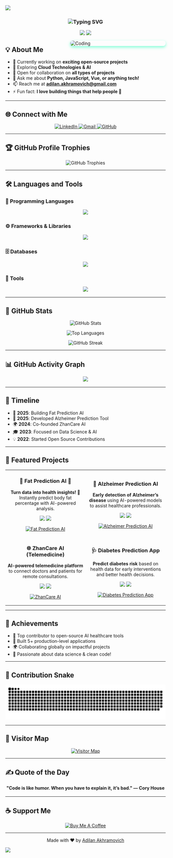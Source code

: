 <!--
title: Adilan Akhramovich | AI Developer | Open Source Contributor
description: Welcome to my GitHub profile! AI solutions, open-source apps, and cloud technologies.
-->

<!-- Header Banner with auto color -->
<picture>
  <source media="(prefers-color-scheme: dark)" srcset="https://capsule-render.vercel.app/api?type=waving&color=00FFAF&height=200&section=header&text=Hi%20I'm%20Adilan%20Akhramovich%20🚀&fontSize=40&fontColor=ffffff&animation=fadeIn" />
  <source media="(prefers-color-scheme: light)" srcset="https://capsule-render.vercel.app/api?type=waving&color=00FFAF&height=200&section=header&text=Hi%20I'm%20Adilan%20Akhramovich%20🚀&fontSize=40&fontColor=000000&animation=fadeIn" />
  <img src="https://capsule-render.vercel.app/api?type=waving&color=00FFAF&height=200&section=header&text=Hi%20I'm%20Adilan%20Akhramovich%20🚀&fontSize=40&animation=fadeIn" />
</picture>

<!-- Typing effect -->
<h3 align="center">
  <img src="https://readme-typing-svg.herokuapp.com?color=00FFAF&size=25&center=true&vCenter=true&width=600&lines=Passionate+Computer+Geek;Lifelong+Learner+%F0%9F%92%BB;Building+cool+stuff+every+day;Let's+create+something+amazing!+🚀" alt="Typing SVG" />
</h3>

<!-- Profile badges -->
<p align="center">
  <img src="https://komarev.com/ghpvc/?username=kutcher1945&style=for-the-badge&color=00FFAF&label=Profile%20Views" />
  <img src="https://img.shields.io/github/followers/kutcher1945?label=Followers&style=for-the-badge&color=00FFAF" />
</p>

<img align="right" alt="Coding" width="300" src="http://octodex.github.com/images/daftpunktocat-guy.gif" style="box-shadow: 0 4px 10px rgba(0, 255, 175, 0.5); border-radius: 8px;" />

## 💡 About Me

- 🔭 Currently working on **exciting open-source projects**
- 🌱 Exploring **Cloud Technologies & AI**
- 👯 Open for collaboration on **all types of projects**
- 💬 Ask me about **Python, JavaScript, Vue, or anything tech!**
- 📫 Reach me at **adilan.akhramovich@gmail.com**
- ⚡ Fun fact: **I love building things that help people 🚀**

---

## 🌐 Connect with Me

<p align="center">
  <a href="https://linkedin.com/in/adilan-akhramovich-914132158/" target="_blank">
    <img src="https://skillicons.dev/icons?i=linkedin" alt="LinkedIn" />
  </a>
  <a href="mailto:adilan.akhramovich@gmail.com" target="_blank">
    <img src="https://skillicons.dev/icons?i=gmail" alt="Gmail" />
  </a>
  <a href="https://github.com/kutcher1945" target="_blank">
    <img src="https://skillicons.dev/icons?i=github" alt="GitHub" />
  </a>
</p>

---

## 🏆 GitHub Profile Trophies

<p align="center">
  <img src="https://github-profile-trophy.vercel.app/?username=kutcher1945&theme=darkhub&row=2&column=4" alt="GitHub Trophies" />
</p>

---

## 🛠️ Languages and Tools

### 🚀 Programming Languages
<p align="center">
  <img src="https://skillicons.dev/icons?i=python,java,cpp,js,ts,php,c,html,css,matlab" />
</p>

### ⚙️ Frameworks & Libraries
<p align="center">
  <img src="https://skillicons.dev/icons?i=react,nextjs,flutter,django,nodejs,express,bootstrap,vue" />
</p>

### 🗄️ Databases
<p align="center">
  <img src="https://skillicons.dev/icons?i=mysql,mongodb,firebase,postgresql" />
</p>

### 🧩 Tools
<p align="center">
  <img src="https://skillicons.dev/icons?i=git,postman,androidstudio,vscode" />
</p>

---

## 🚀 GitHub Stats

<p align="center">
  <img src="https://github-readme-stats.vercel.app/api?username=kutcher1945&show_icons=true&theme=nightowl&hide=prs,issues&count_private=true" alt="GitHub Stats" />
</p>

<p align="center">
  <img src="https://github-readme-stats.vercel.app/api/top-langs?username=kutcher1945&layout=compact&theme=nightowl" alt="Top Languages" />
</p>

<p align="center">
  <img src="https://github-readme-streak-stats.herokuapp.com?user=kutcher1945&theme=nightowl" alt="GitHub Streak" />
</p>

---

## 📊 GitHub Activity Graph

<p align="center">
  <img src="https://github-readme-activity-graph.vercel.app/graph?username=kutcher1945&theme=tokyo-night&area=true" />
</p>

---

## 🧭 Timeline

- 🚀 **2025**: Building Fat Prediction AI
- 🧠 **2025**: Developed Alzheimer Prediction Tool
- 🌍 **2024**: Co-founded ZhanCare AI
- 🎓 **2023**: Focused on Data Science & AI
- 💡 **2022**: Started Open Source Contributions

---

## 🧩 Featured Projects

<table>
  <tr>
    <td width="50%">
      <h3 align="center">🚀 Fat Prediction AI 🧩</h3>
      <p align="center"><strong>Turn data into health insights!</strong> 🧩 Instantly predict body fat percentage with AI-powered analysis.</p>
      <p align="center">
        <img src="https://img.shields.io/badge/Python-00FFAF?style=for-the-badge&logo=python&logoColor=white" />
        <img src="https://img.shields.io/badge/Streamlit-00FFAF?style=for-the-badge&logo=streamlit&logoColor=white" />
      </p>
      <p align="center">
        <a href="https://github.com/Kutcher1945/fat_prediction">
          <img src="https://github-readme-stats.vercel.app/api/pin/?username=kutcher1945&repo=fat_prediction&theme=nightowl" alt="Fat Prediction AI" />
        </a>
      </p>
    </td>
    <td width="50%">
      <h3 align="center">🧠 Alzheimer Prediction AI</h3>
      <p align="center"><strong>Early detection of Alzheimer’s disease</strong> using AI-powered models to assist healthcare professionals.</p>
      <p align="center">
        <img src="https://img.shields.io/badge/Python-00FFAF?style=for-the-badge&logo=python&logoColor=white" />
        <img src="https://img.shields.io/badge/Scikit--Learn-00FFAF?style=for-the-badge&logo=scikit-learn&logoColor=white" />
      </p>
      <p align="center">
        <a href="https://github.com/Kutcher1945/alzheimer_prediction">
          <img src="https://github-readme-stats.vercel.app/api/pin/?username=kutcher1945&repo=alzheimer_prediction&theme=nightowl" alt="Alzheimer Prediction AI" />
        </a>
      </p>
    </td>
  </tr>
  <tr>
    <td width="50%">
      <h3 align="center">🌐 ZhanCare AI (Telemedicine)</h3>
      <p align="center"><strong>AI-powered telemedicine platform</strong> to connect doctors and patients for remote consultations.</p>
      <p align="center">
        <img src="https://img.shields.io/badge/Django-00FFAF?style=for-the-badge&logo=django&logoColor=white" />
        <img src="https://img.shields.io/badge/React-00FFAF?style=for-the-badge&logo=react&logoColor=61DAFB" />
      </p>
      <p align="center">
        <a href="https://github.com/Kutcher1945/zhancareai">
          <img src="https://github-readme-stats.vercel.app/api/pin/?username=kutcher1945&repo=zhancareai&theme=nightowl" alt="ZhanCare AI" />
        </a>
      </p>
    </td>
    <td width="50%">
      <h3 align="center">🩺 Diabetes Prediction App</h3>
      <p align="center"><strong>Predict diabetes risk</strong> based on health data for early interventions and better health decisions.</p>
      <p align="center">
        <img src="https://img.shields.io/badge/Streamlit-00FFAF?style=for-the-badge&logo=streamlit&logoColor=white" />
        <img src="https://img.shields.io/badge/Pandas-00FFAF?style=for-the-badge&logo=pandas&logoColor=white" />
      </p>
      <p align="center">
        <a href="https://github.com/Kutcher1945/Diabetes-Prediction-Web-App">
          <img src="https://github-readme-stats.vercel.app/api/pin/?username=kutcher1945&repo=Diabetes-Prediction-Web-App&theme=nightowl" alt="Diabetes Prediction App" />
        </a>
      </p>
    </td>
  </tr>
</table>

---

## 🏅 Achievements

- 🥇 Top contributor to open-source AI healthcare tools
- 🚀 Built 5+ production-level applications
- 🌍 Collaborating globally on impactful projects
- 🎯 Passionate about data science & clean code!

---

## 🐍 Contribution Snake

<p align="center">
  <picture>
    <source media="(prefers-color-scheme: dark)" srcset="https://raw.githubusercontent.com/kutcher1945/kutcher1945/gh-pages/github-contribution-grid-snake-dark.svg" />
    <source media="(prefers-color-scheme: light)" srcset="https://raw.githubusercontent.com/kutcher1945/kutcher1945/gh-pages/github-contribution-grid-snake.svg" />
    <img alt="GitHub Contribution Snake" src="https://raw.githubusercontent.com/kutcher1945/kutcher1945/gh-pages/github-contribution-grid-snake.svg" />
  </picture>
</p>

---

## 📡 Visitor Map

<p align="center">
  <a href="https://mapmyvisitors.com/web/1by29" title="Visit tracker">
    <img src="https://mapmyvisitors.com/map.png?d=oeVi6Tako6f_KQOQTP21weEI73JZH8g2qyoxy108KX4&cl=00FFAF&w=800&h=400" alt="Visitor Map" />
  </a>
</p>

---

## ✍️ Quote of the Day

<h4 align="center">"Code is like humor. When you have to explain it, it’s bad." — Cory House</h4>

---

## ☕ Support Me

<p align="center">
  <a href="https://www.buymeacoffee.com/yourname" target="_blank">
    <img src="https://cdn.buymeacoffee.com/buttons/v2/default-yellow.png" height="50" alt="Buy Me A Coffee" />
  </a>
</p>

---

<p align="center">
  Made with ❤️ by <a href="https://github.com/kutcher1945">Adilan Akhramovich</a>
</p>

<!-- Footer Banner -->
<picture>
  <source media="(prefers-color-scheme: dark)" srcset="https://capsule-render.vercel.app/api?type=waving&color=00FFAF&height=150&section=footer" />
  <source media="(prefers-color-scheme: light)" srcset="https://capsule-render.vercel.app/api?type=waving&color=00FFAF&height=150&section=footer" />
  <img src="https://capsule-render.vercel.app/api?type=waving&color=00FFAF&height=150&section=footer" />
</picture>

